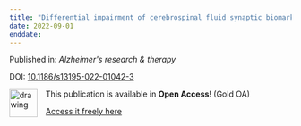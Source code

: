 ```yaml
---
title: "Differential impairment of cerebrospinal fluid synaptic biomarkers in the genetic forms of frontotemporal dementia."
date: 2022-09-01
enddate:
---
```


Published in: *Alzheimer's research & therapy*

DOI: [10.1186/s13195-022-01042-3](https://doi.org/10.1186/s13195-022-01042-3)

<img src="https://upload.wikimedia.org/wikipedia/commons/thumb/7/77/Open_Access_logo_PLoS_transparent.svg/800px-Open_Access_logo_PLoS_transparent.svg.png" alt="drawing" width="50" align="left"/> &nbsp;&nbsp;&nbsp;This publication is available in **Open Access**! (Gold OA)

&nbsp;&nbsp;&nbsp;<a href="https://alzres.biomedcentral.com/track/pdf/10.1186/s13195-022-01042-3">Access it freely here</a>

